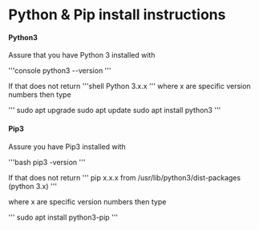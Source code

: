 # Python & Pip install instructions

#### Python3
Assure that you have Python 3 installed with

'''console
python3 --version
'''

If that does not return
'''shell
Python 3.x.x
'''
where x are specific version numbers then type

'''
sudo apt upgrade
sudo apt update
sudo apt install python3
'''

#### Pip3
Assure you have Pip3 installed with

'''bash
pip3 -version
'''

If that does not return
'''
pip x.x.x from /usr/lib/python3/dist-packages (python 3.x)
'''

where x are specific version numbers then type

'''
sudo apt install python3-pip
'''
